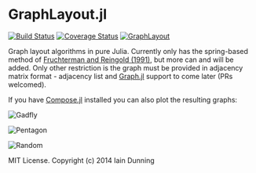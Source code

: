 GraphLayout.jl
==============

[![Build Status](https://travis-ci.org/IainNZ/GraphLayout.jl.svg)](https://travis-ci.org/IainNZ/GraphLayout.jl)
[![Coverage Status](https://img.shields.io/coveralls/IainNZ/GraphLayout.jl.svg)](https://coveralls.io/r/IainNZ/GraphLayout.jl)
[![GraphLayout](http://pkg.julialang.org/badges/GraphLayout_0.3.svg)](http://pkg.julialang.org/?pkg=GraphLayout&ver=0.3)

Graph layout algorithms in pure Julia. Currently only has the spring-based method of [Fruchterman and Reingold (1991)](http://www.mathe2.uni-bayreuth.de/axel/papers/reingold:graph_drawing_by_force_directed_placement.pdf), but more can and will be added. Only other restriction is the graph must be provided in adjacency matrix format - adjacency list and [Graph.jl](https://github.com/JuliaLang/Graphs.jl) support to come later (PRs welcomed).

If you have [Compose.jl](https://github.com/dcjones/Compose.jl) installed you can also plot the resulting graphs:

![Gadfly](https://rawgit.com/IainNZ/GraphLayout.jl/master/example/gadfly.svg)

![Pentagon](https://rawgit.com/IainNZ/GraphLayout.jl/master/test/pentagon.svg)

![Random](https://rawgit.com/IainNZ/GraphLayout.jl/master/test/random.svg)

MIT License. Copyright (c) 2014 Iain Dunning

